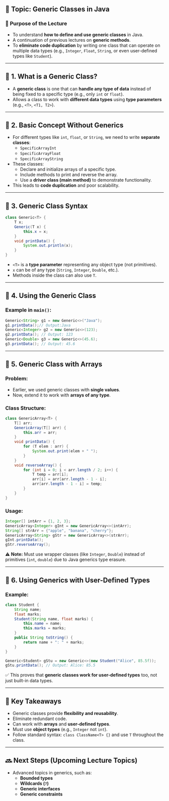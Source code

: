 ## 🔹 **Topic: Generic Classes in Java**

### 📌 **Purpose of the Lecture**

- To understand **how to define and use generic classes** in Java.
- A continuation of previous lectures on **generic methods**.
- To **eliminate code duplication** by writing one class that can operate on multiple data types (e.g., `Integer`, `Float`, `String`, or even user-defined types like `Student`).

---

## 📘 **1. What is a Generic Class?**

- A **generic class** is one that can **handle any type of data** instead of being fixed to a specific type (e.g., only `int` or `float`).
- Allows a class to work with **different data types** using **type parameters** (e.g., `<T>`, `<T1, T2>`).

---

## 📗 **2. Basic Concept Without Generics**

- For different types like `int`, `float`, or `String`, we need to write **separate classes**:
    - `SpecificArrayInt`
    - `SpecificArrayFloat`
    - `SpecificArrayString`
- These classes:
    - Declare and initialize arrays of a specific type.
    - Include methods to print and reverse the array.
    - Use a **driver class (main method)** to demonstrate functionality.
- This leads to **code duplication** and poor scalability.

---

## 📙 **3. Generic Class Syntax**

```java
class Generic<T> {     
	T x;      
	Generic(T x) {         
		this.x = x;     
	}      
	void printData() {         
		System.out.println(x);     
	} 
}
```

- `<T>` is a **type parameter** representing any object type (not primitives).
- `x` can be of any type (`String`, `Integer`, `Double`, etc.).
- Methods inside the class can also use `T`.

---

## 📕 **4. Using the Generic Class**

### Example in `main()`:

```java
Generic<String> g1 = new Generic<>("Java"); 
g1.printData();// Output:Java  
Generic<Integer> g2 = new Generic<>(123); 
g2.printData(); // Output: 123  
Generic<Double> g3 = new Generic<>(45.6); 
g3.printData(); // Output: 45.6
```

---

## 📘 **5. Generic Class with Arrays**

### Problem:

- Earlier, we used generic classes with **single values**.
- Now, extend it to work with **arrays of any type**.

### Class Structure:

```java
class GenericArray<T> {     
	T[] arr;      
	GenericArray(T[] arr) {         
		this.arr = arr;     
	}
	void printData() {         
		for (T elem : arr) {             
			System.out.print(elem + " ");         
		}     
	}      
	void reverseArray() {         
		for (int i = 0; i < arr.length / 2; i++) {             
			T temp = arr[i];            
			arr[i] = arr[arr.length - 1 - i];             
			arr[arr.length - 1 - i] = temp;         
		}     
	} 
}
```

### Usage:

```java
Integer[] intArr = {1, 2, 3}; 
GenericArray<Integer> gInt = new GenericArray<>(intArr);  
String[] strArr = {"apple", "banana", "cherry"}; 
GenericArray<String> gStr = new GenericArray<>(strArr);
gInt.printData(); 
gStr.reverseArray();
```

⚠️ **Note:** Must use wrapper classes (like `Integer`, `Double`) instead of primitives (`int`, `double`) due to Java generics type erasure.

---

## 📙 **6. Using Generics with User-Defined Types**

### Example:

```java
class Student {     
	String name;     
	float marks;      
	Student(String name, float marks) {         
		this.name = name;         
		this.marks = marks;     
	}      
	public String toString() {         
		return name + ": " + marks;     
	} 
}  

Generic<Student> gStu = new Generic<>(new Student("Alice", 85.5f)); 
gStu.printData(); // Output: Alice: 85.5
```

✅ This proves that **generic classes work for user-defined types** too, not just built-in data types.

---

## 🧠 **Key Takeaways**

- Generic classes provide **flexibility and reusability**.
- Eliminate redundant code.
- Can work with **arrays** and **user-defined types**.
- Must use **object types** (e.g., `Integer` not `int`).
- Follow standard syntax: `class ClassName<T> {}` and use `T` throughout the class.

---

## 🔜 **Next Steps (Upcoming Lecture Topics)**

- Advanced topics in generics, such as:
    - **Bounded types**
    - **Wildcards (`?`)**
    - **Generic interfaces**
    - **Generic constraints**